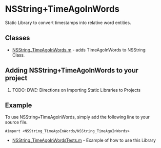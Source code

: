 # NSString+TimeAgoInWords

Static Library to convert timestamps into relative word entities.

## Classes

* [NSString_TimeAgoInWords.m][] - adds TimeAgoInWords to NSString Class.

## Adding NSString+TimeAgoInWords to your project

1. TODO: DWE: Directions on Importing Static Libraries to Projects

## Example

To use NSString+TimeAgoInWords, simply add the following line to your source file.

    #import <NSString_TimeAgoInWords/NSString_TimeAgoInWords>
    
* [NSString_TimeAgoInWordsTests.m][] - Example of how to use this Library

[NSString_TimeAgoInWords.h]: https://github.com/dustineichler/NSString-TimeAgoInWords/blob/master/NSString+TimeAgoInWords/NSString_TimeAgoInWords.h
[NSString_TimeAgoInWords.m]: https://github.com/dustineichler/NSString-TimeAgoInWords/blob/master/NSString+TimeAgoInWords/NSString_TimeAgoInWords.m
[NSString_TimeAgoInWordsTests.m]: https://github.com/dustineichler/NSString-TimeAgoInWords/blob/master/NSString+TimeAgoInWordsTests/NSString_TimeAgoInWordsTests.m